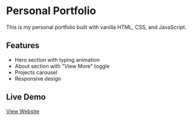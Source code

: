 # Personal Portfolio

This is my personal portfolio built with vanilla HTML, CSS, and JavaScript.

## Features

- Hero section with typing animation
- About section with "View More" toggle
- Projects carousel
- Responsive design

## Live Demo

[View Website](https://emadkhdair.me/)
